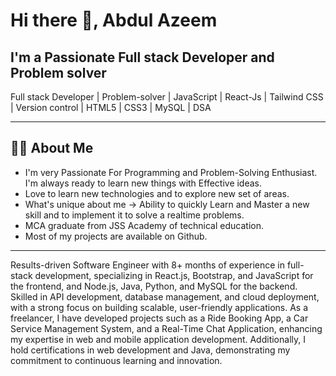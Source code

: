 # Hi there 👋, Abdul Azeem

## I'm a Passionate Full stack **Developer** and Problem solver

Full stack Developer | Problem-solver | JavaScript | React-Js | Tailwind CSS | Version control | HTML5 | CSS3 | MySQL | DSA

---

## 🧑‍💻 About Me

-  I'm very Passionate For Programming and Problem-Solving Enthusiast. I'm always ready to learn new things with Effective ideas.  
-  Love to learn new technologies and to explore new set of areas.  
-  What's unique about me → Ability to quickly Learn and Master a new skill and to implement it to solve a realtime problems.  
-  MCA graduate from JSS Academy of technical education.  
-  Most of my projects are available on Github.

---

Results-driven Software Engineer with 8+ months of experience in full-stack development, specializing in React.js, Bootstrap, and JavaScript for the frontend, and Node.js, Java, Python, and MySQL for the backend. Skilled in API development, database management, and cloud deployment, with a strong focus on building scalable, user-friendly applications.
As a freelancer, I have developed projects such as a Ride Booking App, a Car Service Management System, and a Real-Time Chat Application, enhancing my expertise in web and mobile application development. Additionally, I hold certifications in web development and Java, demonstrating my commitment to continuous learning and innovation.
